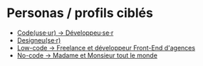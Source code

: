 # Personas / profils ciblés

- [Code(use·ur) → Développeu·se·r](<Code(use%C2%B7ur)%20%E2%86%92%20D%C3%A9veloppeu%C2%B7se%C2%B7r.md>)
- [Designeu(se·r)](<Designeu(se%C2%B7r).md/personnas/>)
- [Low-code → Freelance et développeur Front-End d'agences](Low-code%20%E2%86%92%20Freelance%20et%20d%C3%A9veloppeur%20Front-End%20d'agences.md)
- [No-code → Madame et Monsieur tout le monde](No-code%20%E2%86%92%20Madame%20et%20Monsieur%20tout%20le%20monde.md)
